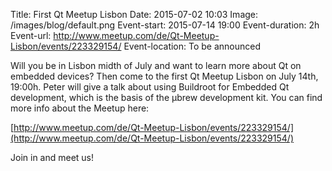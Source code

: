 Title: First Qt Meetup Lisbon
Date: 2015-07-02 10:03
Image: /images/blog/default.png
Event-start: 2015-07-14 19:00
Event-duration: 2h
Event-url: http://www.meetup.com/de/Qt-Meetup-Lisbon/events/223329154/
Event-location: To be announced

Will you be in Lisbon midth of July and want to learn more about Qt on embedded
devices? Then come to the first Qt Meetup Lisbon on July 14th, 19:00h. Peter
will give a talk about using Buildroot for Embedded Qt development, which is
the basis of the μbrew development kit. You can find more info about the Meetup
here:

[http://www.meetup.com/de/Qt-Meetup-Lisbon/events/223329154/](http://www.meetup.com/de/Qt-Meetup-Lisbon/events/223329154/)

Join in and meet us!
